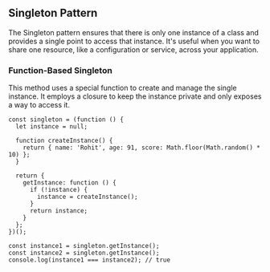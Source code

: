 ## Singleton Pattern

The Singleton pattern ensures that there is only one instance of a class and provides a single point to access that instance. It's useful when you want to share one resource, like a configuration or service, across your application.

### Function-Based Singleton

This method uses a special function to create and manage the single instance. It employs a closure to keep the instance private and only exposes a way to access it.

```
const singleton = (function () {
  let instance = null;

  function createInstance() {
    return { name: 'Rohit', age: 91, score: Math.floor(Math.random() * 10) }; 
  }

  return {
    getInstance: function () {
      if (!instance) {
        instance = createInstance();
      }
      return instance;
    }
  };
})();

const instance1 = singleton.getInstance();
const instance2 = singleton.getInstance();
console.log(instance1 === instance2); // true
```
